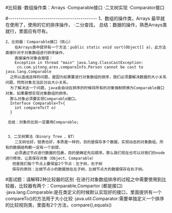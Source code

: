 #比较器
    ·数组操作类：Arrays
    ·Comparable接口
    ·二叉树实现
    ·Comparator接口
    
    
#-------------------------------------------
    1、数组的操作类，Arrays
        最早就在使用了，使用的它的排序操作，
        ·二分查找，
    总结：数据的操作，熟悉Arrays类就行，里面应有尽有。
    
    
    2、比较器：Comparable接口（核心）
        在Arrays类中提供有一个方法：public static void sort(Object[] a)，此方法直接针对于对象数组进行排序操作，
        直接操作对象会报错：
        Exception in thread "main" java.lang.ClassCastException:
         cn.com.yitong.ares.compareInfo.Person cannot be cast to java.lang.Comparable
      之所以造成这样的问题，是因为如果要进行对象数组的排序，我们必须要解决数据的大小关系问题，然而对象无法区分出大小关系。
      为了解决这一个问题，java会自动在排序的时候将所有的对象强制转换为Comparable接口对象，如果要想实现对象数组的排序。
      那么对象必须要实现Comparable接口。
      Interface Comparable<T>{
        int compareTo(T o)  
      }
      
     总结：对象的比较一定要用Comparable;
     
     
     3、二叉树算法（Binary Tree 、BT）
        二叉树也好，链表也好，本质是一样的，目的是保存多个数据，实现动态的对象数组，所有的数据结构都一定有一个前提，
        必须通过节点进行数据的包裹，目的是确定先后顺序。那么我们现在也可以对我们的node进行修改，让其保存对象（Object、Comparable）
       但是我们每个节点上要保留2个节点：左子树，右子树
       保存的原则：比根节点小的数据放在左子树，比根节点大的数据保存在右子树。
       
       
#面试题：请解释2种比较器的区别
    ·在进行对象数组排序的过程之中需要使用到比较器，比较器有两个：Comparable,Compartor (都是接口)
    ·java.lang.Comparable:是在类定义的时候默认实现好的接口，里面提供有一个compareTo()的方法用于大小比较
    ·java.util.Comparator:需要单独定义一个排序的比较规则类，里面有2个方法，compare(),equals()
    
     